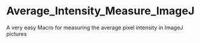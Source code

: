 # Average_Intensity_Measure_ImageJ
A very easy Macro for measuring the average pixel intensity in ImageJ pictures
